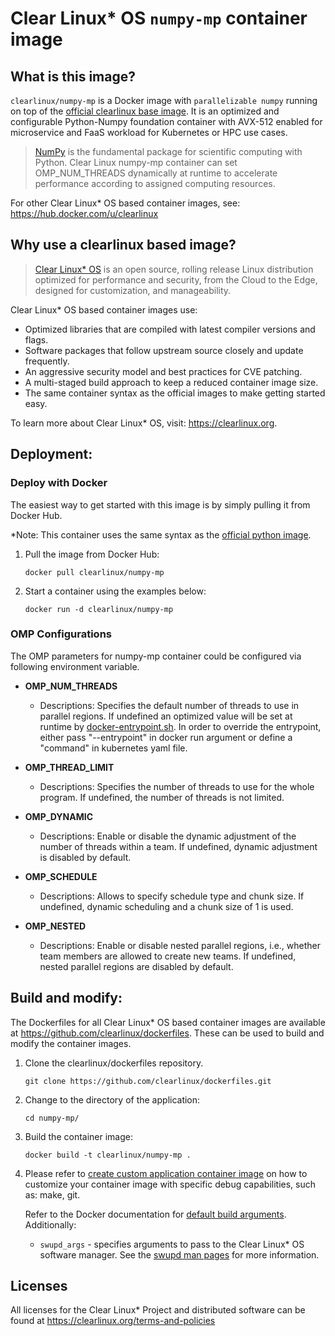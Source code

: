 # Clear Linux* OS `numpy-mp` container image

<!-- Required -->
## What is this image?

`clearlinux/numpy-mp` is a Docker image with `parallelizable numpy` running on top of the
[official clearlinux base image](https://hub.docker.com/_/clearlinux).
It is an optimized and configurable Python-Numpy foundation container with AVX-512 enabled for microservice and FaaS workload for Kubernetes or HPC use cases.

<!-- application introduction -->
> [NumPy](https://numpy.org/) is the fundamental package for scientific computing with Python.
> Clear Linux numpy-mp container can set OMP_NUM_THREADS dynamically at runtime to accelerate
> performance according to assigned computing resources.

For other Clear Linux* OS
based container images, see: https://hub.docker.com/u/clearlinux

## Why use a clearlinux based image?

<!-- CL introduction -->
> [Clear Linux* OS](https://clearlinux.org/) is an open source, rolling release
> Linux distribution optimized for performance and security, from the Cloud to
> the Edge, designed for customization, and manageability.

Clear Linux* OS based container images use:
* Optimized libraries that are compiled with latest compiler versions and
  flags.
* Software packages that follow upstream source closely and update frequently.
* An aggressive security model and best practices for CVE patching.
* A multi-staged build approach to keep a reduced container image size.
* The same container syntax as the official images to make getting started
  easy.

To learn more about Clear Linux* OS, visit: https://clearlinux.org.

<!-- Required -->
## Deployment:

### Deploy with Docker
The easiest way to get started with this image is by simply pulling it from
Docker Hub.

*Note: This container uses the same syntax as the [official python image](https://hub.docker.com/_/python).


1. Pull the image from Docker Hub:
    ```
    docker pull clearlinux/numpy-mp
    ```

2. Start a container using the examples below:

    ```
    docker run -d clearlinux/numpy-mp
    ```
<!-- Optional -->
### OMP Configurations
The OMP parameters for numpy-mp container could be configured via following environment variable.

* **OMP_NUM_THREADS**
   - Descriptions:
     Specifies the default number of threads to use in parallel regions. If undefined an optimized value will be set at runtime by [docker-entrypoint.sh](https://github.com/clearlinux/dockerfiles/blob/master/numpy-mp/docker-entrypoint.sh). In order to override the entrypoint, either pass "--entrypoint" in docker run argument or define a "command" in kubernetes yaml file.

* **OMP_THREAD_LIMIT**
   - Descriptions:
    Specifies the number of threads to use for the whole program. If undefined, the number of threads is not limited.

* **OMP_DYNAMIC**
   - Descriptions:
     Enable or disable the dynamic adjustment of the number of threads within a team. If undefined, dynamic adjustment is disabled by default.

* **OMP_SCHEDULE**
   - Descriptions:
     Allows to specify schedule type and chunk size. If undefined, dynamic scheduling and a chunk size of 1 is used.

* **OMP_NESTED**
   - Descriptions:
     Enable or disable nested parallel regions, i.e., whether team members are allowed to create new teams. If undefined, nested parallel regions are disabled by default.

<!-- Required -->
## Build and modify:

The Dockerfiles for all Clear Linux* OS based container images are available at
https://github.com/clearlinux/dockerfiles. These can be used to build and
modify the container images.

1. Clone the clearlinux/dockerfiles repository.
    ```
    git clone https://github.com/clearlinux/dockerfiles.git
    ```

2. Change to the directory of the application:
    ```
    cd numpy-mp/
    ```

3. Build the container image:
    ```
    docker build -t clearlinux/numpy-mp .
    ```

4. Please refer to [create custom application container image](https://docs.01.org/clearlinux/latest/guides/maintenance/container-image-modify.html) on how to customize your container image with specific debug capabilities, such as: make, git.

   Refer to the Docker documentation for [default build arguments](https://docs.docker.com/engine/reference/builder/#arg).
   Additionally:

   - `swupd_args` - specifies arguments to pass to the Clear Linux* OS software
     manager. See the [swupd man pages](https://github.com/clearlinux/swupd-client/blob/master/docs/swupd.1.rst#options)
     for more information.

<!-- Required -->
## Licenses

All licenses for the Clear Linux* Project and distributed software can be found
at https://clearlinux.org/terms-and-policies
